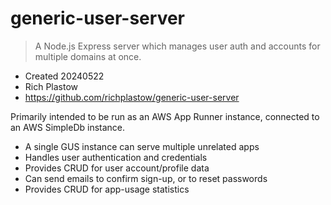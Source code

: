 # generic-user-server

> A Node.js Express server which manages user auth and accounts for multiple domains at once.

- Created 20240522
- Rich Plastow
- <https://github.com/richplastow/generic-user-server>

Primarily intended to be run as an AWS App Runner instance, connected to an AWS
SimpleDb instance.

- A single GUS instance can serve multiple unrelated apps
- Handles user authentication and credentials
- Provides CRUD for user account/profile data
- Can send emails to confirm sign-up, or to reset passwords
- Provides CRUD for app-usage statistics
